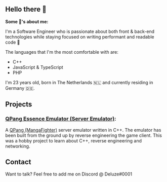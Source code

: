 ## Hello there 👋

**Some 📓's about me:**

I'm a Software Engineer who is passionate about both front & back-end technologies while staying focused on writing performant and readable code 💪

The languages that I'm the most comfortable with are:
  - C++
  - JavaScript & TypeScript
  - PHP

I'm 23 years old, born in The Netherlands 🇳🇱 and currently residing in Germany 🇩🇪.

## Projects

### [QPang Essence Emulator (Server Emulator)](https://github.com/Deluze/qpang-essence-emulator):
A [QPang (MangaFighter)](https://en.wikipedia.org/wiki/Manga_Fighter) server emulator written in C++. The emulator has been built from the ground up by reverse engineering the game client. This was a hobby project to learn about C++, reverse engineering and networking.

## Contact

Want to talk? Feel free to add me on Discord @ Deluze#0001
